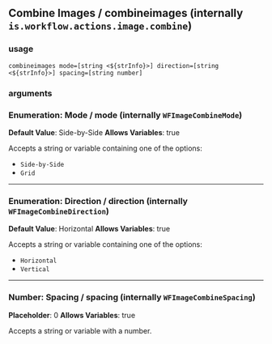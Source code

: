 
## Combine Images / combineimages (internally `is.workflow.actions.image.combine`)


### usage
`combineimages mode=[string <${strInfo}>] direction=[string <${strInfo}>] spacing=[string number]`

### arguments
### Enumeration: Mode / mode (internally `WFImageCombineMode`)
**Default Value**: Side-by-Side
**Allows Variables**: true


Accepts a string 
or variable
containing one of the options:

- `Side-by-Side`
- `Grid`

---

### Enumeration: Direction / direction (internally `WFImageCombineDirection`)
**Default Value**: Horizontal
**Allows Variables**: true


Accepts a string 
or variable
containing one of the options:

- `Horizontal`
- `Vertical`

---

### Number: Spacing / spacing (internally `WFImageCombineSpacing`)
**Placeholder**: 0
**Allows Variables**: true


Accepts a string 
or variable
with a number.
